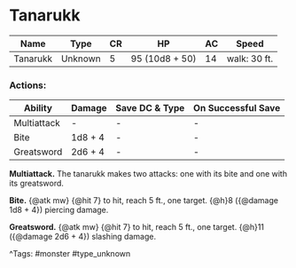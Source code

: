 # Tanarukk

| Name | Type | CR | HP | AC | Speed |
|------|------|----|----|----|-------|
| Tanarukk | Unknown | 5 | 95 (10d8 + 50) | 14 | walk: 30 ft. |

### Actions:

| Ability | Damage | Save DC & Type | On Successful Save |
|---------|--------|----------------|--------------------|
| Multiattack | - | - | - |
| Bite | 1d8 + 4 | - | - |
| Greatsword | 2d6 + 4 | - | - |


**Multiattack.** The tanarukk makes two attacks: one with its bite and one with its greatsword.

**Bite.** {@atk mw} {@hit 7} to hit, reach 5 ft., one target. {@h}8 ({@damage 1d8 + 4}) piercing damage.

**Greatsword.** {@atk mw} {@hit 7} to hit, reach 5 ft., one target. {@h}11 ({@damage 2d6 + 4}) slashing damage.

^Tags: #monster #type_unknown